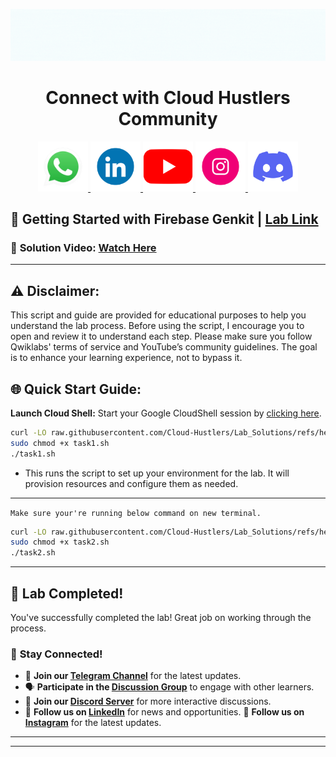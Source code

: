 ![API Gateway Banner](https://raw.githubusercontent.com/Cloud-Hustlers/content/f9a8642976ea21cd234c91239431e41f05264842/gif/12.gif)

<div align="center">
  
# Connect with Cloud Hustlers Community
</div>

<p align="center">
  <a href="https://whatsapp.cloudhustlers.in" target="_blank">
    <img src="https://raw.githubusercontent.com/Cloud-Hustlers/content/main/gif/whatsapp.gif" alt="WhatsApp" width="80">
  </a>
  <a href="https://in.linkedin.com/company/cloud-hustlers" target="_blank">
    <img src="https://raw.githubusercontent.com/Cloud-Hustlers/content/main/gif/linkedin%20gif.gif" alt="LinkedIn" width="80">
  </a>
  <a href="https://www.youtube.com/@CloudHustlers" target="_blank">
    <img src="https://raw.githubusercontent.com/Cloud-Hustlers/content/main/gif/youtube.png" alt="Youtube" width="80">
  </a>
  <a href="https://instagram.com/cloud_hustlers" target="_blank">
    <img src="https://raw.githubusercontent.com/Cloud-Hustlers/content/main/gif/insta.gif" alt="Instagram" width="80">
  </a>
  <a href="https://discord.gg/MdbVq7BJNd" target="_blank">
    <img src="https://raw.githubusercontent.com/Cloud-Hustlers/content/main/gif/discord.gif" alt="GitHub" width="80">
  </a>
</p>


## 🚀 Getting Started with Firebase Genkit | [Lab Link](https://www.cloudskillsboost.google/focuses/110509?parent=catalog)

### 🔗 **Solution Video:** [Watch Here](https://www.youtube.com/@CloudHustlers/videos)

---

## ⚠️ **Disclaimer:**
This script and guide are provided for educational purposes to help you understand the lab process. Before using the script, I encourage you to open and review it to understand each step. Please make sure you follow Qwiklabs' terms of service and YouTube’s community guidelines. The goal is to enhance your learning experience, not to bypass it.


## 🌐 **Quick Start Guide:**

**Launch Cloud Shell:**
Start your Google CloudShell session by [clicking here](https://console.cloud.google.com/home/dashboard?project=&pli=1&cloudshell=true).



```bash
curl -LO raw.githubusercontent.com/Cloud-Hustlers/Lab_Solutions/refs/heads/master/Getting%20Started%20with%20Firebase%20Genkit/task1.sh
sudo chmod +x task1.sh
./task1.sh
```
- This runs the script to set up your environment for the lab. It will provision resources and configure them as needed.
---

`Make sure your're running below command on new terminal.`

```bash
curl -LO raw.githubusercontent.com/Cloud-Hustlers/Lab_Solutions/refs/heads/master/Getting%20Started%20with%20Firebase%20Genkit/task2.sh
sudo chmod +x task2.sh
./task2.sh
```

---

## 🎉 **Lab Completed!**

You've successfully completed the lab! Great job on working through the process.

### 🌟 **Stay Connected!**

- 🔔 **Join our [Telegram Channel](https://t.me/Cloud_Hustlers)** for the latest updates.
- 🗣 **Participate in the [Discussion Group](https://t.me/Cloud_Hustlers)** to engage with other learners.
- 💬 **Join our [Discord Server](https://discord.gg/STKYdjyv)** for more interactive discussions.
- 💼 **Follow us on [LinkedIn](https://www.linkedin.com/company/hustler-linkedin/)** for news and opportunities.
📸 **Follow us on [Instagram](https://www.instagram.com/cloud_hustlers/)** for the latest updates.


---
---


